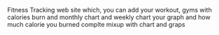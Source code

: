 Fitness Tracking web site which, you can add your workout, gyms with calories burn and monthly chart and weekly chart your graph and how much calorie you burned complte mixup with chart and graps
